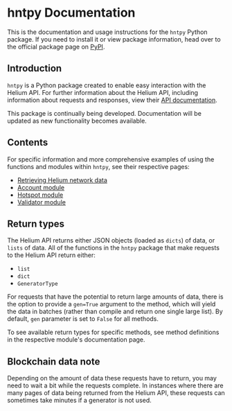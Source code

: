 # hntpy Documentation

This is the documentation and usage instructions for the `hntpy` Python package. If you need to install it or view package information, head over to the official package page on [PyPI](https://pypi.org/project/hntpy/).

## Introduction

`hntpy` is a Python package created to enable easy interaction with the Helium API. For further information about the Helium API, including information about requests and responses, view their [API documentation](https://docs.helium.com/api/blockchain/introduction).

This package is continually being developed. Documentation will be updated as new functionality becomes available.

## Contents

For specific information and more comprehensive examples of using the functions and modules within `hntpy`, see their respective pages:

- [Retrieving Helium network data](https://github.com/h-morgan/hntpy/blob/main/docs/general.md)
- [Account module](https://github.com/h-morgan/hntpy/blob/main/docs/account.md)
- [Hotspot module](https://github.com/h-morgan/hntpy/blob/main/docs/hotspot.md)
- [Validator module](https://github.com/h-morgan/hntpy/blob/main/docs/validator.md)

## Return types

The Helium API returns either JSON objects (loaded as `dicts`) of data, or `lists` of data. All of the functions in the `hntpy` package that make requests to the Helium API return either:

- `list`
- `dict`
- `GeneratorType`

For requests that have the potential to return large amounts of data, there is the option to provide a `gen=True` argument to the method, which will yield the data in batches (rather than compile and return one single large list). By default, `gen` parameter is set to `False` for all methods.

To see available return types for specific methods, see method definitions in the respective module's documentation page.

## Blockchain data note

Depending on the amount of data these requests have to return, you may need to wait a bit while the requests complete. In instances where there are many pages of data being returned from the Helium API, these requests can sometimes take minutes if a generator is not used.
